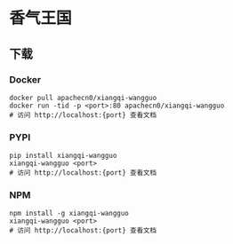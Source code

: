 # 香气王国

## 下载

### Docker

```
docker pull apachecn0/xiangqi-wangguo
docker run -tid -p <port>:80 apachecn0/xiangqi-wangguo
# 访问 http://localhost:{port} 查看文档
```

### PYPI

```
pip install xiangqi-wangguo
xiangqi-wangguo <port>
# 访问 http://localhost:{port} 查看文档
```

### NPM

```
npm install -g xiangqi-wangguo
xiangqi-wangguo <port>
# 访问 http://localhost:{port} 查看文档
```